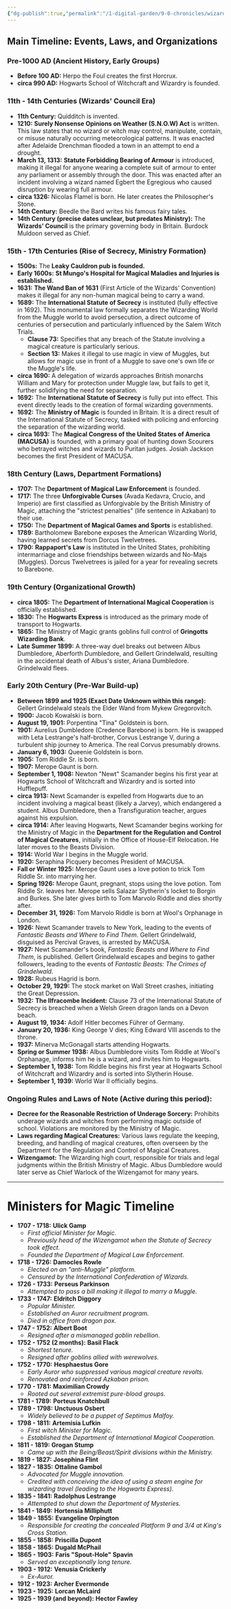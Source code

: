 ```yaml
---
{"dg-publish":true,"permalink":"/1-digital-garden/9-0-chronicles/wizarding-world-timeline-to-sep-1939/"}
---
```


## Main Timeline: Events, Laws, and Organizations

### Pre-1000 AD (Ancient History, Early Groups)

* **Before 100 AD:** Herpo the Foul creates the first Horcrux.
* **circa 990 AD:** Hogwarts School of Witchcraft and Wizardry is founded.

### 11th - 14th Centuries (Wizards' Council Era)

* **11th Century:** Quidditch is invented.
* **1210:** **Surely Nonsense Opinions on Weather (S.N.O.W) Act** is written. This law states that no wizard or witch may control, manipulate, contain, or misuse naturally occurring meteorological patterns. It was enacted after Adelaide Drenchman flooded a town in an attempt to end a drought.
* **March 13, 1313:** **Statute Forbidding Bearing of Armour** is introduced, making it illegal for anyone wearing a complete suit of armour to enter any parliament or assembly through the door. This was enacted after an incident involving a wizard named Egbert the Egregious who caused disruption by wearing full armour.
* **circa 1326:** Nicolas Flamel is born. He later creates the Philosopher's Stone.
* **14th Century:** Beedle the Bard writes his famous fairy tales.
* **14th Century (precise dates unclear, but predates Ministry):** The **Wizards' Council** is the primary governing body in Britain. Burdock Muldoon served as Chief.

### 15th - 17th Centuries (Rise of Secrecy, Ministry Formation)

* **1500s:** The **Leaky Cauldron pub is founded.**
* **Early 1600s:** **St Mungo's Hospital for Magical Maladies and Injuries is established.**
* **1631:** **The Wand Ban of 1631** (First Article of the Wizards' Convention) makes it illegal for any non-human magical being to carry a wand.
* **1689:** The **International Statute of Secrecy** is instituted (fully effective in 1692). This monumental law formally separates the Wizarding World from the Muggle world to avoid persecution, a direct outcome of centuries of persecution and particularly influenced by the Salem Witch Trials.
    * **Clause 73:** Specifies that any breach of the Statute involving a magical creature is particularly serious.
    * **Section 13:** Makes it illegal to use magic in view of Muggles, but allows for magic use in front of a Muggle to save one's own life or the Muggle's life.
* **circa 1690:** A delegation of wizards approaches British monarchs William and Mary for protection under Muggle law, but fails to get it, further solidifying the need for separation.
* **1692:** The **International Statute of Secrecy** is fully put into effect. This event directly leads to the creation of formal wizarding governments.
* **1692:** The **Ministry of Magic** is founded in Britain. It is a direct result of the International Statute of Secrecy, tasked with policing and enforcing the separation of the wizarding world.
* **circa 1693:** The **Magical Congress of the United States of America (MACUSA)** is founded, with a primary goal of hunting down Scourers who betrayed witches and wizards to Puritan judges. Josiah Jackson becomes the first President of MACUSA.

### 18th Century (Laws, Department Formations)

* **1707:** The **Department of Magical Law Enforcement** is founded.
* **1717:** The three **Unforgivable Curses** (Avada Kedavra, Crucio, and Imperio) are first classified as Unforgivable by the British Ministry of Magic, attaching the "strictest penalties" (life sentence in Azkaban) to their use.
* **1750:** The **Department of Magical Games and Sports** is established.
* **1789:** Bartholomew Barebone exposes the American Wizarding World, having learned secrets from Dorcus Twelvetrees.
* **1790:** **Rappaport's Law** is instituted in the United States, prohibiting intermarriage and close friendships between wizards and No-Majs (Muggles). Dorcus Twelvetrees is jailed for a year for revealing secrets to Barebone.

### 19th Century (Organizational Growth)

* **circa 1805:** The **Department of International Magical Cooperation** is officially established.
* **1830:** The **Hogwarts Express** is introduced as the primary mode of transport to Hogwarts.
* **1865:** The Ministry of Magic grants goblins full control of **Gringotts Wizarding Bank**.
* **Late Summer 1899:** A three-way duel breaks out between Albus Dumbledore, Aberforth Dumbledore, and Gellert Grindelwald, resulting in the accidental death of Albus's sister, Ariana Dumbledore. Grindelwald flees.

### Early 20th Century (Pre-War Build-up)

* **Between 1899 and 1925 (Exact Date Unknown within this range):** Gellert Grindelwald steals the Elder Wand from Mykew Gregorovitch.
* **1900:** Jacob Kowalski is born.
* **August 19, 1901:** Porpentina "Tina" Goldstein is born.
* **1901:** Aurelius Dumbledore (Credence Barebone) is born. He is swapped with Leta Lestrange's half-brother, Corvus Lestrange V, during a turbulent ship journey to America. The real Corvus presumably drowns.
* **January 6, 1903:** Queenie Goldstein is born.
* **1905:** Tom Riddle Sr. is born.
* **1907:** Merope Gaunt is born.
* **September 1, 1908:** Newton "Newt" Scamander begins his first year at Hogwarts School of Witchcraft and Wizardry and is sorted into Hufflepuff.
* **circa 1913:** Newt Scamander is expelled from Hogwarts due to an incident involving a magical beast (likely a Jarvey), which endangered a student. Albus Dumbledore, then a Transfiguration teacher, argues against his expulsion.
* **circa 1914:** After leaving Hogwarts, Newt Scamander begins working for the Ministry of Magic in the **Department for the Regulation and Control of Magical Creatures**, initially in the Office of House-Elf Relocation. He later moves to the Beasts Division.
* **1914:** World War I begins in the Muggle world.
* **1920:** Seraphina Picquery becomes President of MACUSA.
* **Fall or Winter 1925:** Merope Gaunt uses a love potion to trick Tom Riddle Sr. into marrying her.
* **Spring 1926:** Merope Gaunt, pregnant, stops using the love potion. Tom Riddle Sr. leaves her. Merope sells Salazar Slytherin's locket to Borgin and Burkes. She later gives birth to Tom Marvolo Riddle and dies shortly after.
* **December 31, 1926:** Tom Marvolo Riddle is born at Wool's Orphanage in London.
* **1926:** Newt Scamander travels to New York, leading to the events of *Fantastic Beasts and Where to Find Them*. Gellert Grindelwald, disguised as Percival Graves, is arrested by MACUSA.
* **1927:** Newt Scamander's book, *Fantastic Beasts and Where to Find Them*, is published. Gellert Grindelwald escapes and begins to gather followers, leading to the events of *Fantastic Beasts: The Crimes of Grindelwald*.
* **1928:** Rubeus Hagrid is born.
* **October 29, 1929:** The stock market on Wall Street crashes, initiating the Great Depression.
* **1932:** **The Ilfracombe Incident:** Clause 73 of the International Statute of Secrecy is breached when a Welsh Green dragon lands on a Devon beach.
* **August 19, 1934:** Adolf Hitler becomes Führer of Germany.
* **January 20, 1936:** King George V dies; King Edward VIII ascends to the throne.
* **1937:** Minerva McGonagall starts attending Hogwarts.
* **Spring or Summer 1938:** Albus Dumbledore visits Tom Riddle at Wool's Orphanage, informs him he is a wizard, and invites him to Hogwarts.
* **September 1, 1938:** Tom Riddle begins his first year at Hogwarts School of Witchcraft and Wizardry and is sorted into Slytherin House.
* **September 1, 1939:** World War II officially begins.

### Ongoing Rules and Laws of Note (Active during this period):

* **Decree for the Reasonable Restriction of Underage Sorcery:** Prohibits underage wizards and witches from performing magic outside of school. Violations are monitored by the Ministry of Magic.
* **Laws regarding Magical Creatures:** Various laws regulate the keeping, breeding, and handling of magical creatures, often overseen by the Department for the Regulation and Control of Magical Creatures.
* **Wizengamot:** The Wizarding high court, responsible for trials and legal judgments within the British Ministry of Magic. Albus Dumbledore would later serve as Chief Warlock of the Wizengamot for many years.

---

# Ministers for Magic Timeline

* **1707 - 1718:** **Ulick Gamp**
    * *First official Minister for Magic.*
    * *Previously head of the Wizengamot when the Statute of Secrecy took effect.*
    * *Founded the Department of Magical Law Enforcement.*
* **1718 - 1726:** **Damocles Rowle**
    * *Elected on an "anti-Muggle" platform.*
    * *Censured by the International Confederation of Wizards.*
* **1726 - 1733:** **Perseus Parkinson**
    * *Attempted to pass a bill making it illegal to marry a Muggle.*
* **1733 - 1747:** **Eldritch Diggory**
    * *Popular Minister.*
    * *Established an Auror recruitment program.*
    * *Died in office from dragon pox.*
* **1747 - 1752:** **Albert Boot**
    * *Resigned after a mismanaged goblin rebellion.*
* **1752 - 1752 (2 months):** **Basil Flack**
    * *Shortest tenure.*
    * *Resigned after goblins allied with werewolves.*
* **1752 - 1770:** **Hesphaestus Gore**
    * *Early Auror who suppressed various magical creature revolts.*
    * *Renovated and reinforced Azkaban prison.*
* **1770 - 1781:** **Maximilian Crowdy**
    * *Rooted out several extremist pure-blood groups.*
* **1781 - 1789:** **Porteus Knatchbull**
* **1789 - 1798:** **Unctuous Osbert**
    * *Widely believed to be a puppet of Septimus Malfoy.*
* **1798 - 1811:** **Artemisia Lufkin**
    * *First witch Minister for Magic.*
    * *Established the Department of International Magical Cooperation.*
* **1811 - 1819:** **Grogan Stump**
    * *Came up with the Being/Beast/Spirit divisions within the Ministry.*
* **1819 - 1827:** **Josephina Flint**
* **1827 - 1835:** **Ottaline Gambol**
    * *Advocated for Muggle innovation.*
    * *Credited with conceiving the idea of using a steam engine for wizarding travel (leading to the Hogwarts Express).*
* **1835 - 1841:** **Radolphus Lestrange**
    * *Attempted to shut down the Department of Mysteries.*
* **1841 - 1849:** **Hortensia Milliphutt**
* **1849 - 1855:** **Evangeline Orpington**
    * *Responsible for creating the concealed Platform 9 and 3/4 at King's Cross Station.*
* **1855 - 1858:** **Priscilla Dupont**
* **1858 - 1865:** **Dugald McPhail**
* **1865 - 1903:** **Faris "Spout-Hole" Spavin**
    * *Served an exceptionally long tenure.*
* **1903 - 1912:** **Venusia Crickerly**
    * *Ex-Auror.*
* **1912 - 1923:** **Archer Evermonde**
* **1923 - 1925:** **Lorcan McLaird**
* **1925 - 1939 (and beyond):** **Hector Fawley**

